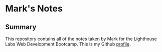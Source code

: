 # Mark's Notes

## Summary

This repository contains all of the notes taken by Mark for the Lighthouse Labs Web Development Bootcamp.
This is my Github [profile](https://github.com/markonorth2/).